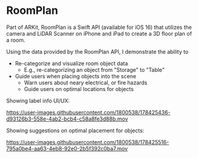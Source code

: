 # RoomPlan

Part of ARKit, RoomPlan is a Swift API (available for iOS 16) that utilizes the camera and LiDAR Scanner on iPhone and iPad to create a 3D floor plan of a room.

Using the data provided by the RoomPlan API, I demonstrate the ability to
* Re-categorize and visualize room object data
    * E.g., re-categorizing an object from "Storage" to "Table"
* Guide users when placing objects into the scene
    * Warn users about neary electrical, or fire hazards
    * Guide users on optimal locations for objects

Showing label info UI/UX:

https://user-images.githubusercontent.com/1800538/178425436-d93126b3-558e-4ab2-bcb4-c58a8fe3d88b.mov

Showing suggestions on optimal placement for objects:

https://user-images.githubusercontent.com/1800538/178425516-795a0be4-aa63-4eb8-92e0-2b5f392c0ba7.mov


